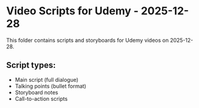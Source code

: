 # Video Scripts for Udemy - 2025-12-28

This folder contains scripts and storyboards for Udemy videos on 2025-12-28.

## Script types:
- Main script (full dialogue)
- Talking points (bullet format)
- Storyboard notes
- Call-to-action scripts
